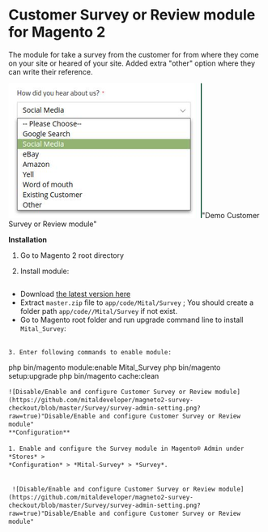 # Customer Survey or Review module for Magento 2

The module for take a survey from the customer for from where they come on your site or heared of your site. Added extra "other" option where they can write their reference.


![Demo Customer Survey or Review module](https://github.com/mitaldeveloper/magneto2-survey-checkout/blob/master/Survey/survey-frontend.jpg?raw=true)"Demo Customer Survey or Review module"



 **Installation**

1. Go to Magento 2 root directory

2. Install module:

   ```

- Download [the latest version here](https://github.com/mitaldeveloper/magneto2-survey-review/archive/main.zip) 
- Extract `master.zip` file to `app/code/Mital/Survey` ; You should create a folder path `app/code//Mital/Survey` if not exist.
- Go to Magento root folder and run upgrade command line to install `Mital_Survey`:

```

3. Enter following commands to enable module:

   ```
   php bin/magento module:enable Mital_Survey
   php bin/magento setup:upgrade
   php bin/magento cache:clean
   ```
 ![Disable/Enable and configure Customer Survey or Review module](https://github.com/mitaldeveloper/magneto2-survey-checkout/blob/master/Survey/survey-admin-setting.png?raw=true)"Disable/Enable and configure Customer Survey or Review module"
**Configuration**

1. Enable and configure the Survey module in Magento® Admin under *Stores* >
   *Configuration* > *Mital-Survey* > *Survey*.
   
   
    ![Disable/Enable and configure Customer Survey or Review module](https://github.com/mitaldeveloper/magneto2-survey-checkout/blob/master/Survey/survey-admin-setting.png?raw=true)"Disable/Enable and configure Customer Survey or Review module"


